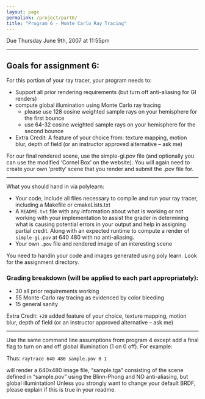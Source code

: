 ```yaml
---
layout: page
permalink: /project/part6/
title: "Program 6 - Monte Carlo Ray Tracing"
---
```


Due Thursday June 9th, 2007 at 11:55pm

---

## Goals for assignment 6:

For this portion of your ray tracer, your program needs to:
- Support all prior rendering requirements (but turn off anti-aliasing for GI renders)
- compute global illumination using Monte Carlo ray tracing
  - please use 128 cosine weighted sample rays on your hemisphere for the first bounce
  - use 64-32 cosine weighted sample rays on your hemisphere for the second bounce
- Extra Credit: A feature of your choice from:  texture mapping, motion blur, depth of field (or an instructor approved alternative – ask me)

For our final rendered scene,  use the simple-gi.pov file (and optionally you can use the modified ‘Cornel Box’ on the website).  You will again need to create your own ‘pretty’ scene that you render and submit the .pov file for.

---

What you should hand in via polylearn:
- Your code, include all files necessary to compile and run your ray tracer, including a Makefile or cmakeLists.txt
- A `README.txt` file with any information about what is working or not working with your implementation to assist the grader in determining what is causing potential errors in your output and help in assigning partial credit.  Along with an expected runtime to compute a render of `simple-gi.pov` at 640 480 with no anti-aliasing.
- Your own `.pov` file and rendered image of an interesting scene

You need to handin your code and images generated using poly learn.  Look for the assignment directory.

### Grading breakdown (will be applied to each part appropriately):

- 30 all prior requirements working
- 55 Monte-Carlo ray tracing as evidenced by color bleeding
- 15 general sanity

Extra Credit: `+20` added feature of your choice, texture mapping, motion blur, depth of field (or an instructor approved alternative – ask me)

---

Use the same command line assumptions from program 4 except add a final flag to turn on and off global illumination (1 on 0 off).  For example:

Thus:
  `raytrace 640 480 sample.pov 0 1`

will render a 640x480 image file,  “sample.tga” consisting of the scene defined in “sample.pov” using the Blinn-Phong and NO anti-aliasing, but global illumintation! Unless you strongly want to change your default BRDF, please explain if this is true in your readme.
